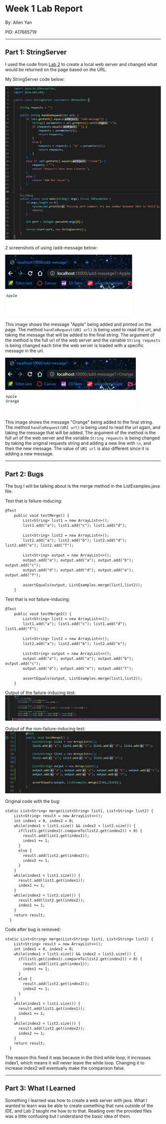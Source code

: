 # Week 1 Lab Report
By: Allen Yan

PID: A17685719

---
## Part 1: StringServer

I used the code from [Lab 2](https://ucsd-cse15l-w23.github.io/week/week2/#the-urlhandler-interface) to create a local web server and changed what would be returned on the page based on the URL.

My StringServer code below:

![image](StringServer_code.png)

2 screenshots of using /add-message below:

![image](add-message_1.png)

This image shows the message "Apple" being added and printed on the page. The method `handleRequest(URI url)` is being used to read the url, and taking the message that will be added to the final string. The argument of the method is the full url of the web server and the variable `String requests` is being changed each time the web server is loaded with a specific message in the url.

![image](add-message_2.png)

This image shows the message "Orange" being added to the final string. The method `handleRequest(URI url)` is being used to read the url again, and taking the message that will be added. The argument of the method is the full url of the web server and the variable `String requests` is being changed by taking the original requests string and adding a new line with `\n`, and then the new message. The value of `URI url` is also different since it is adding a new message.

---
## Part 2: Bugs

The bug I will be talking about is the merge method in the ListExamples.java file.

Test that is failure-inducing:
```
@Test
    public void testMerge() {
        List<String> list1 = new ArrayList<>();
        list1.add("a"); list1.add("c"); list1.add("d");

        List<String> list2 = new ArrayList<>();
        list2.add("a"); list2.add("b"); list2.add("d"); list2.add("e"); list2.add("f");

        List<String> output = new ArrayList<>();
        output.add("a"); output.add("a"); output.add("b"); output.add("c"); 
        output.add("d"); output.add("d"); output.add("e"); output.add("f");
 
        assertEquals(output, ListExamples.merge(list1,list2));
    }
```

Test that is not failure-inducing:
```
@Test
    public void testMerge2() {
        List<String> list1 = new ArrayList<>();
        list1.add("a"); list1.add("c"); list1.add("d"); list1.add("f");

        List<String> list2 = new ArrayList<>();
        list2.add("a"); list2.add("b"); list2.add("e");
        
        List<String> output = new ArrayList<>();
        output.add("a"); output.add("a"); output.add("b"); output.add("c"); 
        output.add("d"); output.add("e"); output.add("f");

        assertEquals(output, ListExamples.merge(list1,list2));
    }
```

Output of the failure-inducing test:
![image](symptom_error.png)

Output of the non-failure-inducing test:
![image](symptom_pass.png)

Original code with the bug:
```
static List<String> merge(List<String> list1, List<String> list2) {
    List<String> result = new ArrayList<>();
    int index1 = 0, index2 = 0;
    while(index1 < list1.size() && index2 < list2.size()) {
      if(list1.get(index1).compareTo(list2.get(index2)) < 0) {
        result.add(list1.get(index1));
        index1 += 1;
      }
      else {
        result.add(list2.get(index2));
        index2 += 1;
      }
    }
    while(index1 < list1.size()) {
      result.add(list1.get(index1));
      index1 += 1;
    }
    while(index2 < list2.size()) {
      result.add(list2.get(index2));
      index1 += 1;
    }
    return result;
  }
```

Code after bug is removed:
```
static List<String> merge(List<String> list1, List<String> list2) {
    List<String> result = new ArrayList<>();
    int index1 = 0, index2 = 0;
    while(index1 < list1.size() && index2 < list2.size()) {
      if(list1.get(index1).compareTo(list2.get(index2)) < 0) {
        result.add(list1.get(index1));
        index1 += 1;
      }
      else {
        result.add(list2.get(index2));
        index2 += 1;
      }
    }
    while(index1 < list1.size()) {
      result.add(list1.get(index1));
      index1 += 1;
    }
    while(index2 < list2.size()) {
      result.add(list2.get(index2));
      index2 += 1;
    }
    return result;
  }
```

The reason this fixed it was because in the third while loop, it increases index1, which means it will never leave the while loop. Changing it to increase index2 will eventually make the comparison false.

---
## Part 3: What I Learned

Something I learned was how to create a web server with java. What I wanted to learn was be able to create something that runs outside of the IDE, and Lab 2 taught me how to to that. Reading over the provided files was a little confusing but I understand the basic idea of them.